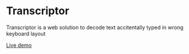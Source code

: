 # Transcriptor

Transcriptor is a web solution to decode text accitentally typed in wrong keyboard layout

[Live demo](https://danirrivee.github.io/transcriptor/)